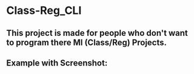 # Class-Reg_CLI

## This project is made for people who don't want to program there Ml (Class/Reg) Projects.

## 


## Example with Screenshot:
